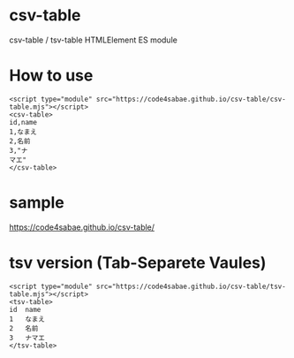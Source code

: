 # csv-table
csv-table / tsv-table HTMLElement ES module  

# How to use
```
<script type="module" src="https://code4sabae.github.io/csv-table/csv-table.mjs"></script>
<csv-table>
id,name
1,なまえ
2,名前
3,"ナ
マエ"
</csv-table>
```

# sample
https://code4sabae.github.io/csv-table/  

# tsv version (Tab-Separete Vaules)

```
<script type="module" src="https://code4sabae.github.io/csv-table/tsv-table.mjs"></script>
<tsv-table>
id	name
1	なまえ
2	名前
3	ナマエ
</tsv-table>
```
